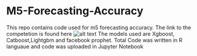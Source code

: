 # M5-Forecasting-Accuracy
This repo contains code used for m5 forecasting accuracy. The link to the competetion is found here ![alt text](https://www.kaggle.com/jaswanthhbadvelu/cat-xgb-lgboost-prophet)
The models used are Xgboost, Catboost,Lightgbm and facebook prophet. Total Code was written in R languaue and code was uploaded in Jupyter Notebook
